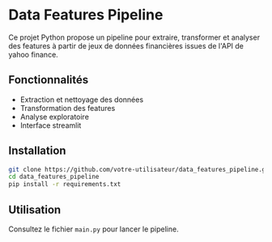 # Data Features Pipeline

Ce projet Python propose un pipeline pour extraire, transformer et analyser des features à partir de jeux de données financières issues de l'API de yahoo finance.

## Fonctionnalités

- Extraction et nettoyage des données
- Transformation des features
- Analyse exploratoire
- Interface streamlit 

## Installation

```bash
git clone https://github.com/votre-utilisateur/data_features_pipeline.git
cd data_features_pipeline
pip install -r requirements.txt
```

## Utilisation

Consultez le fichier `main.py` pour lancer le pipeline.
